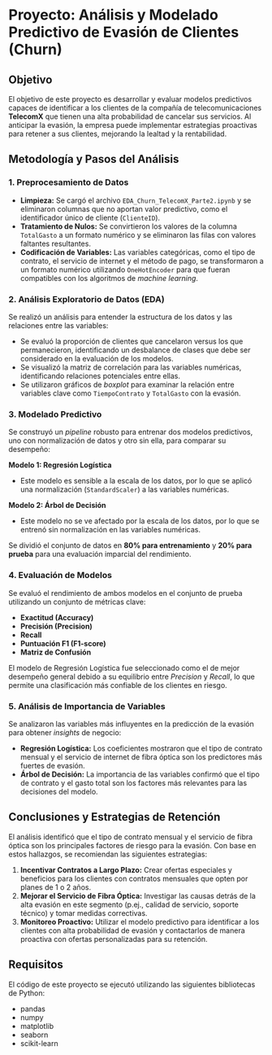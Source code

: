 # Proyecto: Análisis y Modelado Predictivo de Evasión de Clientes (Churn)

## Objetivo
El objetivo de este proyecto es desarrollar y evaluar modelos predictivos capaces de identificar a los clientes de la compañía de telecomunicaciones **TelecomX** que tienen una alta probabilidad de cancelar sus servicios. Al anticipar la evasión, la empresa puede implementar estrategias proactivas para retener a sus clientes, mejorando la lealtad y la rentabilidad.

## Metodología y Pasos del Análisis

### 1. Preprocesamiento de Datos
- **Limpieza:** Se cargó el archivo `EDA_Churn_TelecomX_Parte2.ipynb` y se eliminaron columnas que no aportan valor predictivo, como el identificador único de cliente (`ClienteID`).
- **Tratamiento de Nulos:** Se convirtieron los valores de la columna `TotalGasto` a un formato numérico y se eliminaron las filas con valores faltantes resultantes.
- **Codificación de Variables:** Las variables categóricas, como el tipo de contrato, el servicio de internet y el método de pago, se transformaron a un formato numérico utilizando `OneHotEncoder` para que fueran compatibles con los algoritmos de *machine learning*.

### 2. Análisis Exploratorio de Datos (EDA)
Se realizó un análisis para entender la estructura de los datos y las relaciones entre las variables:

- Se evaluó la proporción de clientes que cancelaron versus los que permanecieron, identificando un desbalance de clases que debe ser considerado en la evaluación de los modelos.
- Se visualizó la matriz de correlación para las variables numéricas, identificando relaciones potenciales entre ellas.
- Se utilizaron gráficos de *boxplot* para examinar la relación entre variables clave como `TiempoContrato` y `TotalGasto` con la evasión.

### 3. Modelado Predictivo
Se construyó un *pipeline* robusto para entrenar dos modelos predictivos, uno con normalización de datos y otro sin ella, para comparar su desempeño:

**Modelo 1: Regresión Logística**
- Este modelo es sensible a la escala de los datos, por lo que se aplicó una normalización (`StandardScaler`) a las variables numéricas.

**Modelo 2: Árbol de Decisión**
- Este modelo no se ve afectado por la escala de los datos, por lo que se entrenó sin normalización en las variables numéricas.

Se dividió el conjunto de datos en **80% para entrenamiento** y **20% para prueba** para una evaluación imparcial del rendimiento.

### 4. Evaluación de Modelos
Se evaluó el rendimiento de ambos modelos en el conjunto de prueba utilizando un conjunto de métricas clave:

- **Exactitud (Accuracy)**
- **Precisión (Precision)**
- **Recall**
- **Puntuación F1 (F1-score)**
- **Matriz de Confusión**

El modelo de Regresión Logística fue seleccionado como el de mejor desempeño general debido a su equilibrio entre *Precision* y *Recall*, lo que permite una clasificación más confiable de los clientes en riesgo.

### 5. Análisis de Importancia de Variables
Se analizaron las variables más influyentes en la predicción de la evasión para obtener *insights* de negocio:

- **Regresión Logística:** Los coeficientes mostraron que el tipo de contrato mensual y el servicio de internet de fibra óptica son los predictores más fuertes de evasión.
- **Árbol de Decisión:** La importancia de las variables confirmó que el tipo de contrato y el gasto total son los factores más relevantes para las decisiones del modelo.

## Conclusiones y Estrategias de Retención
El análisis identificó que el tipo de contrato mensual y el servicio de fibra óptica son los principales factores de riesgo para la evasión. Con base en estos hallazgos, se recomiendan las siguientes estrategias:

1. **Incentivar Contratos a Largo Plazo:** Crear ofertas especiales y beneficios para los clientes con contratos mensuales que opten por planes de 1 o 2 años.
2. **Mejorar el Servicio de Fibra Óptica:** Investigar las causas detrás de la alta evasión en este segmento (p.ej., calidad de servicio, soporte técnico) y tomar medidas correctivas.
3. **Monitoreo Proactivo:** Utilizar el modelo predictivo para identificar a los clientes con alta probabilidad de evasión y contactarlos de manera proactiva con ofertas personalizadas para su retención.

## Requisitos
El código de este proyecto se ejecutó utilizando las siguientes bibliotecas de Python:

- pandas
- numpy
- matplotlib
- seaborn
- scikit-learn
